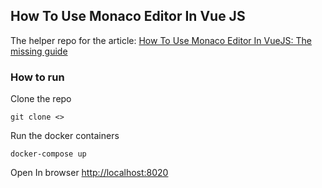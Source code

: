 ## How To Use Monaco Editor In Vue JS
The helper repo for the article: [How To Use Monaco Editor In VueJS: The missing guide](https://ruhshan-ahmed.medium.com/how-to-use-monaco-editor-in-vuejs-the-missing-guide-1aa7ac61ed12)

### How to run
Clone the repo
```shell
git clone <>
````

Run the docker containers
```shell
docker-compose up
```

Open In browser [http://localhost:8020](http://localhost:8020)